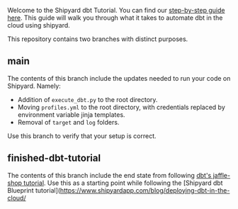 Welcome to the Shipyard dbt Tutorial. You can find our [step-by-step guide here](https://www.shipyardapp.com/blog/deploying-dbt-in-the-cloud/). This guide will walk you through what it takes to automate dbt in the cloud using shipyard.

This repository contains two branches with distinct purposes.

## main
The contents of this branch include the updates needed to run your code on Shipyard. Namely:
- Addition of `execute_dbt.py` to the root directory.
- Moving `profiles.yml` to the root directory, with credentials replaced by environment variable jinja templates.
- Removal of `target` and `log` folders.

Use this branch to verify that your setup is correct.

## finished-dbt-tutorial
The contents of this branch include the end state from following [dbt's jaffle-shop tutorial](https://docs.getdbt.com/tutorial/setting-up). Use this as a starting point while following the [Shipyard dbt Blueprint tutorial](https://www.shipyardapp.com/blog/deploying-dbt-in-the-cloud/
